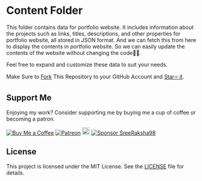 # Content Folder

This folder contains data for portfolio website. It includes information about the projects such as links, titles, descriptions, and other properties for portfolio website, all stored in JSON format.
And we can fetch this from here to display the contents in portfolio website. So we can easily update the contents of the website without changing the code✌🏻.

Feel free to expand and customize these data to suit your needs.

Make Sure to [Fork](https://github.com/SreeRaksha98/portfolio/fork) This Repository to your GitHub Account and [Star⭐ it](https://github.com/SreeRaksha98/portfolio/stargazers).

## Support Me

Enjoying my work? Consider supporting me by buying me a cup of coffee or becoming a patron.

[![Buy Me a Coffee](https://img.shields.io/badge/Buy%20Me%20a%20Coffee-Donate-orange?logo=buy-me-a-coffee&s=20)](https://www.buymeacoffee.com/sreeraksha1998)
[![Patreon](https://img.shields.io/badge/Patreon-Support-red?logo=patreon&s=20)](https://www.patreon.com/muhammad_fiaz)
<a href="https://ko-fi.com/sreeraksha1998"><img src="https://ko-fi.com/img/githubbutton_sm.svg" alt="Ko-fi" height="20"></a>
[![Sponsor SreeRaksha98](https://img.shields.io/badge/Sponsor-muhammad--fiaz-brightgreen?logo=github)](https://github.com/sponsors/SreeRaksha98)



## License

This project is licensed under the MIT License. See the [LICENSE](https://github.com/SreeRaksha98/portfolio/blob/main/LICENSE.md) file for details.

